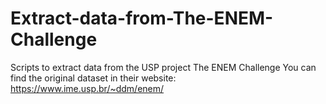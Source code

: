 # Extract-data-from-The-ENEM-Challenge
 Scripts to extract data from the USP project The ENEM Challenge
 You can find the original dataset in their website: https://www.ime.usp.br/~ddm/enem/